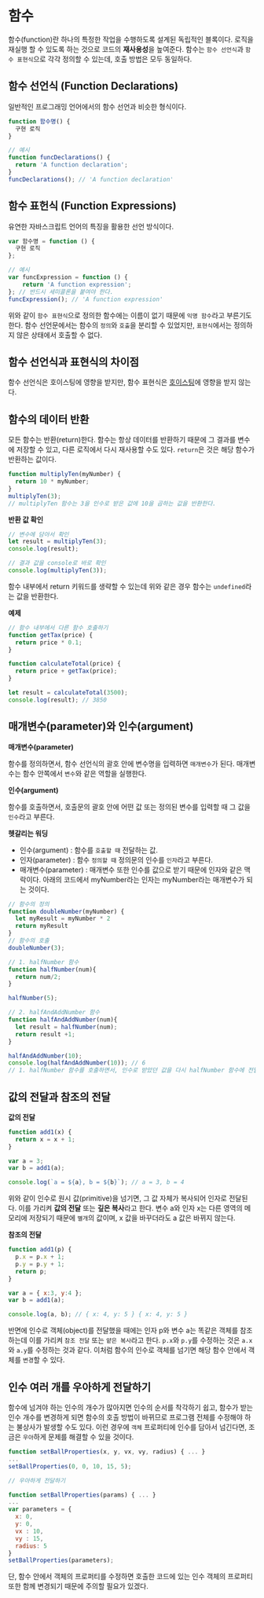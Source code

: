 # 함수

함수(function)란 하나의 특정한 작업을 수행하도록 설계된 독립적인 블록이다. 로직을 재실행 할 수 있도록 하는 것으로 코드의 **재사용성**을 높여준다. 함수는 `함수 선언식`과 `함수 표현식`으로 각각 정의할 수 있는데, 호출 방법은 모두 동일하다.

## 함수 선언식 (Function Declarations)

일반적인 프로그래밍 언어에서의 함수 선언과 비슷한 형식이다.
```js
function 함수명() {
  구현 로직
}
```
```js
// 예시
function funcDeclarations() {
  return 'A function declaration';
}
funcDeclarations(); // 'A function declaration'
```
## 함수 표헌식 (Function Expressions)
유연한 자바스크립트 언어의 특징을 활용한 선언 방식이다.
```js
var 함수명 = function () {
  구현 로직
};
```

```js
// 예시
var funcExpression = function () {
    return 'A function expression';
}; // 반드시 세미콜론을 붙여야 한다.
funcExpression(); // 'A function expression'

```
위와 같이 `함수 표현식`으로 정의한 함수에는 이름이 없기 때문에 `익명 함수`라고 부른기도 한다. 함수 선언문에서는 함수의 `정의`와 `호출`을 분리할 수 있었지만, `표현식`에서는 정의하지 않은 상태에서 호출할 수 없다.

## 함수 선언식과 표현식의 차이점

함수 선언식은 호이스팅에 영향을 받지만, 함수 표현식은  [호이스팅](https://developer.mozilla.org/ko/docs/Glossary/Hoisting)에 영향을 받지 않는다.

## 함수의 데이터 반환
모든 함수는 반환(return)한다. 함수는 항상 데이터를 반환하기 때문에 그 결과를 변수에 저장할 수 있고, 다른 로직에서 다시 재사용할 수도 있다. `return`은 것은 해당 함수가 반환하는 값이다.
```js
function multiplyTen(myNumber) {
  return 10 * myNumber;
}
multiplyTen(3);
// multiplyTen 함수는 3을 인수로 받은 값에 10을 곱하는 값을 반환한다. 
```
**반환 값 확인**
```js
// 변수에 담아서 확인
let result = multiplyTen(3); 
console.log(result);  

// 결과 값을 console로 바로 확인
console.log(multiplyTen(3)); 
```
함수 내부에서 return 키워드를 생략할 수 있는데 위와 같은 경우 함수는 `undefined`라는 값을 반환한다.

**예제**
```js
// 함수 내부에서 다른 함수 호출하기
function getTax(price) {
  return price * 0.1;
}

function calculateTotal(price) {
  return price + getTax(price);
}

let result = calculateTotal(3500);
console.log(result); // 3850
```

## 매개변수(parameter)와 인수(argument)

**매개변수(parameter)**

함수를 정의하면서, 함수 선언식의 괄호 안에 변수명을 입력하면 `매개변수`가 된다. 매개변수는 함수 안쪽에서 `변수`와 같은 역할을 실행한다.

**인수(argument)**

함수를 호출하면서, 호출문의 괄호 안에 어떤 값 또는 정의된 변수를 입력할 때 그 값을 `인수`라고 부른다.

**헷갈리는 워딩**

- 인수(argument) : 함수를 `호출할 때` 전달하는 값. <br>
- 인자(parameter) : 함수 `정의할 때` 정의문의 인수를 `인자`라고 부른다.<br>
- 매개변수(parameter) : 매개변수 또한 인수를 값으로 받기 때문에 인자와 같은 맥락이다. 아래의 코드에서 myNumber라는 인자는 myNumber라는 매개변수가 되는 것이다.
```js
// 함수의 정의
function doubleNumber(myNumber) {
  let myResult = myNumber * 2
  return myResult
} 
// 함수의 호출
doubleNumber(3);
```
```js
// 1. halfNumber 함수
function halfNumber(num){
  return num/2;
}

halfNumber(5);

// 2. halfAndAddNumber 함수
function halfAndAddNumber(num){
  let result = halfNumber(num);
  return result +1;
}

halfAndAddNumber(10);
console.log(halfAndAddNumber(10)); // 6
// 1. halfNumber 함수를 호출하면서, 인수로 받았던 값을 다시 halfNumber 함수에 전달했다. 
```
## 값의 전달과 참조의 전달

**값의 전달**

```js
function add1(x) {
  return x = x + 1;
}

var a = 3;
var b = add1(a);

console.log(`a = ${a}, b = ${b}`); // a = 3, b = 4
```
위와 같이 인수로 원시 값(primitive)을 넘기면, 그 값 자체가 복사되어 인자로 전달된다. 이를 가리켜 **값의 전달** 또는 **깊은 복사**라고 한다. 변수 a와 인자 x는 다른 영역의 메모리에 저장되기 때문에 `별개`의 값이며, x 값을 바꾸더라도 a 값은 바뀌지 않는다.

**참조의 전달**
```js
function add1(p) {
  p.x = p.x + 1;
  p.y = p.y + 1;
  return p;
}

var a = { x:3, y:4 };
var b = add1(a);

console.log(a, b); // { x: 4, y: 5 } { x: 4, y: 5 }
```
반면에 인수로 객체(object)를 전달했을 때에는 인자 p와 변수 a는 똑같은 객체를 참조하는데 이를 가리켜 `참조 전달` 또는 `얕은 복사`라고 한다. `p.x`와 `p.y`를 수정하는 것은 `a.x`와 `a.y`를 수정하는 것과 같다. 이처럼 함수의 인수로 객체를 넘기면 해당 함수 안에서 객체를 `변경`할 수 있다.

## 인수 여러 개를 우아하게 전달하기
함수에 넘겨야 하는 인수의 개수가 많아지면 인수의 순서를 착각하기 쉽고, 함수가 받는 인수 개수를 변경하게 되면 함수의 호출 방법이 바뀌므로 프로그램 전체를 수정해야 하는 불상사가 발생할 수도 있다. 이런 경우에 `객체` 프로퍼티에 인수를 담아서 넘긴다면, 조금은 `우아`하게 문제를 해결할 수 있을 것이다. 
```js
function setBallProperties(x, y, vx, vy, radius) { ... }
...
setBallProperties(0, 0, 10, 15, 5);

// 우아하게 전달하기

function setBallProperties(params) { ... }
...
var parameters = {
  x: 0,
  y: 0,
  vx : 10,
  vy : 15,
  radius: 5
}
setBallProperties(parameters);
```
단, 함수 안에서 객체의 프로퍼티를 수정하면 호출한 코드에 있는 인수 객체의 프로퍼티 또한 함께 변경되기 때문에 주의할 필요가 있겠다.